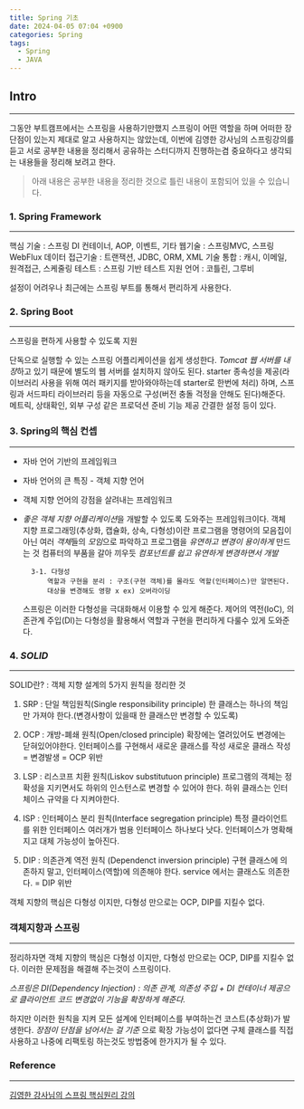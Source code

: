```yaml
---
title: Spring 기초
date: 2024-04-05 07:04 +0900
categories: Spring
tags:
  - Spring
  - JAVA
---
```

## Intro
---
그동안 부트캠프에서는 스프링을 사용하기만했지 스프링이 어떤 역할을 하며 어떠한 장단점이 있는지 제대로 알고 사용하지는 않았는데, 이번에 김영한 강사님의 스프링강의를 듣고 서로 공부한 내용을 정리해서 공유하는 스터디까지 진행하는겸 중요하다고 생각되는 내용들을 정리해 보려고 한다.
>아래 내용은 공부한 내용을 정리한 것으로 틀린 내용이 포함되어 있을 수 있습니다.  

### 1. Spring Framework
---
핵심 기술 : 스프링 DI 컨테이너, AOP, 이벤트, 기타
웹기술 : 스프링MVC, 스프링 WebFlux
데이터 접근기술 : 트랜잭션, JDBC, ORM, XML
기술 통합 : 캐시, 이메일, 원격접근, 스케줄링
테스트 : 스프링 기반 테스트 지원
언어 : 코틀린, 그루비

설정이 어려우나 최근에는 스프링 부트를 통해서 편리하게 사용한다.

### 2. Spring Boot
---
스프링을 편하게 사용할 수 있도록 지원

단독으로 실행할 수 있는 스프링 어플리케이션을 쉽게 생성한다.
*Tomcat 웹 서버를 내장*하고 있기 때문에 별도의 웹 서버를 설치하지 않아도 된다.
starter 종속성을 제공(라이브러리 사용을 위해 여러 패키지를 받아와야하는데 starter로 한번에 처리)
하며, 스프링과 서드파티 라이브러리 등을 자동으로 구성(버전 충돌 걱정을 안해도 된다)해준다.
메트릭, 상태확인, 외부 구성 같은 프로덕션 준비 기능 제공
간결한 설정 등이 있다.

### 3. Spring의 핵심 컨셉
---
- 자바 언어 기반의 프레임워크 
- 자바 언어의 큰 특징 - 객체 지향 언어
- 객체 지향 언어의 강점을 살려내는 프레임워크
- *좋은 객체 지향 어플리케이션*을 개발할 수 있도록 도와주는 프레임워크이다.
	객체 지향 프로그래밍(추상화, 캡슐화, 상속, 다형성)이란 프로그램을 명령어의 모음집이 아닌
	여러 *객체*들의 *모임*으로 파악하고 프로그램을 *유연하고 변경이 용이하게* 만드는 것
	컴퓨터의 부품을 갈아 끼우듯 *컴포넌트를 쉽고 유연하게 변경하면서 개발*
		
		3-1. 다형성
			역할과 구현을 분리 : 구조(구현 객체)를 몰라도 역할(인터페이스)만 알면된다. 
			대상을 변경해도 영향 x ex) 오버라이딩 
	
	스프링은 이러한 다형성을 극대화해서 이용할 수 있게 해준다.
	제어의 역전(IoC), 의존관계 주입(DI)는 다형성을 활용해서 역할과 구현을 편리하게 다룰수 있게 도와준다.
	
### 4. *SOLID*
---
SOLID란? : 객체 지향 설계의 5가지 원칙을 정리한 것

1. SRP : 단일 책임원칙(Single responsibility principle)
	한 클래스는 하나의 책임만 가져야 한다.(변경사항이 있을때 한 클래스만 변경할 수 있도록)

2. OCP : 개방-폐쇄 원칙(Open/closed principle)
	확장에는 열려있어도 변경에는 닫혀있어야한다. 인터페이스를 구현해서 새로운 클래스를 작성
	새로운 클래스 작성 = 변경발생 = OCP 위반 

3. LSP : 리스코프 치환 원칙(Liskov substitutuon principle)
	프로그램의 객체는 정확성을 지키면서도 하위의 인스턴스로 변경할 수 있어야 한다.
	하위 클래스는 인터체이스 규약을 다 지켜야한다.   

4. ISP : 인터페이스 분리 원칙(Interface segregation principle)
	 특정 클라이언트를 위한 인터페이스 여러개가 범용 인터페이스 하나보다 낫다.
	 인터페이스가 명확해지고 대체 가능성이 높아진다.

5. DIP : 의존관계 역전 원칙 (Dependenct inversion principle)
	 구현 클래스에 의존하지 말고, 인터페이스(역할)에 의존해야 한다. 
	 service 에서는 클래스도 의존한다. = DIP 위반

객체 지향의 핵심은 다형성 이지만, 다형성 만으로는 OCP, DIP를 지킬수 없다.

### 객체지향과 스프링
---
정리하자면 객체 지향의 핵심은 다형성 이지만, 다형성 만으로는 OCP, DIP를 지킬수 없다.
이러한 문제점을 해결해 주는것이 스프링이다.

*스프링은 DI(Dependency Injection) : 의존 관계, 의존성 주입 + DI 컨테이너 제공으로 클라이언트 코드 변경없이 기능을 확장하게 해준다.*

하지만 이러한 원칙을 지켜 모든 설계에 인터페이스를 부여하는건 코스트(추상화)가 발생한다.
*장점이 단점을 넘어서는 걸 기준* 으로 확장 가능성이 없다면 구체 클래스를 직접 사용하고 나중에 리팩토링 하는것도 방법중에 한가지가 될 수 있다.

### Reference
---
[김영한 강사님의 스프링 핵심원리 강의](https://www.inflearn.com/course/%EC%8A%A4%ED%94%84%EB%A7%81-%ED%95%B5%EC%8B%AC-%EC%9B%90%EB%A6%AC-%EA%B8%B0%EB%B3%B8%ED%8E%B8)
